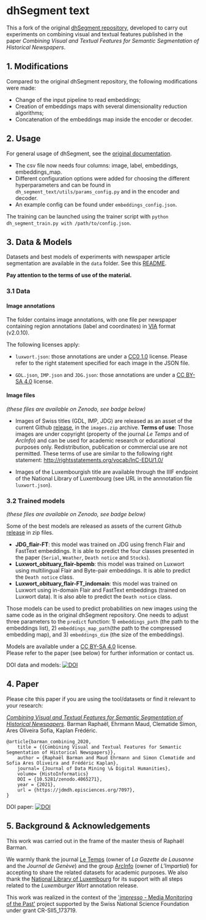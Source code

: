 # dhSegment text

This a fork of the original [dhSegment repository](https://github.com/dhlab-epfl/dhSegment), developed to carry out experiments on combining visual and textual features published in the paper *Combining Visual and Textual Features for Semantic Segmentation of Historical Newspapers*.


## 1. Modifications

Compared to the original dhSegment repository, the following modifications were made:

- Change of the input pipeline to read embeddings;
- Creation of embeddings maps with several dimensionality reduction algorithms;
- Concatenation of the embeddings map inside the encoder or decoder.

## 2. Usage
For general usage of dhSegment, see the [original documentation](https://dhsegment.readthedocs.io/).

- The csv file now needs four columns: image, label, embeddings, embeddings_map.
- Different configuration options were added for choosing the different hyperparameters and can be found in `dh_segment_text/utils/params_config.py` and in the encoder and decoder.
- An example config can be found under `embeddings_config.json`.

The training can be launched using the trainer script with `python dh_segment_train.py with /path/to/config.json`.

## 3. Data & Models

Datasets and best models of experiments with newspaper article segmentation are available in the `data` folder. 
See this [README](https://github.com/dhlab-epfl/dhSegment-text/tree/master/data).

**Pay attention to the terms of use of the material.**

### 3.1 Data

#### Image annotations
The folder contains image annotations, with one file per newspaper containing region annotations (label and coordinates) in [VIA](http://www.robots.ox.ac.uk/~vgg/software/via/) format (v2.0.10). 

The following licenses apply:
- `luxwort.json`: those annotations are under a [CC0 1.0](https://creativecommons.org/publicdomain/zero/1.0/legalcode) license. Please refer to the right statement specified for each image in the JSON file.

- `GDL.json`, `IMP.json` and `JDG.json`: those annotations are under a [CC BY-SA 4.0](https://creativecommons.org/licenses/by-sa/4.0/legalcode) license.

#### Image files
*(these files are available on Zenodo, see badge below)*
- Images of Swiss titles  (GDL, IMP, JDG) are released as an asset of the current Github [release](https://github.com/dhlab-epfl/dhSegment-text/releases/tag/0.1), in the `images.zip` archive. 
  **Terms of use**: Those images are under copyright (property of the journal *Le Temps* and of *ArcInfo*) and can be used for academic research or educational purposes only. Redistribution, publication or commercial use are not permitted. These terms of use are similar to the following right statement: http://rightsstatements.org/vocab/InC-EDU/1.0/

- Images of the Luxembourgish title are available through the IIIF endpoint of the National Library of Luxembourg (see URL in the annnotation file `luxwort.json`).  

### 3.2 Trained models
*(these files are available on Zenodo, see badge below)*

Some of the best models are released as assets of the current Github [release](https://github.com/dhlab-epfl/dhSegment-text/releases/tag/0.1) in zip files.

- **JDG_flair-FT**: this model was trained on JDG using french Flair and FastText embeddings. It is able to predict the four classes presented in the paper (`Serial`, `Weather`, `Death notice` and `Stocks`).
- **Luxwort_obituary_flair-bpemb**: this model was trained on Luxwort using multilingual Flair and Byte-pair embeddings. It is able to predict the `Death notice` class.
- **Luxwort_obituary_flair-FT_indomain**: this model was trained on Luxwort using in-domain Flair and FastText embeddings (trained on Luxwort data). It is also able to predict the `Death notice` class.

Those models can be used to predict probabilities on new images using the same code as in the original dhSegment repository.
One needs to adjust three parameters to the `predict` function: 1)  `embeddings_path` (the path to the embeddings list), 2) `embeddings_map_path`(the path to the compressed embedding map), and 3) `embeddings_dim` (the size of the embeddings).

Models are available under a [CC BY-SA 4.0](https://creativecommons.org/licenses/by-sa/4.0/) license.  
Please refer to the paper (see below) for further information or contact us.

DOI data and models: [![DOI](https://zenodo.org/badge/DOI/10.5281/zenodo.3706863.svg)](https://doi.org/10.5281/zenodo.3706863)


## 4. Paper

Please cite this paper if you are using the tool/datasets or find it relevant to your research:  

[*Combining Visual and Textual Features for Semantic Segmentation of Historical Newspapers*](https://infoscience.epfl.ch/record/282863?&ln=en). Barman Raphaël, Ehrmann Maud, Clematide Simon, Ares Oliveira Sofia, Kaplan Frédéric. 


```
@article{barman_combining_2020,
    title = {{Combining Visual and Textual Features for Semantic Segmentation of Historical Newspapers}},
    author = {Raphaël Barman and Maud Ehrmann and Simon Clematide and Sofia Ares Oliveira and Frédéric Kaplan},
    journal= {Journal of Data Mining \& Digital Humanities},
    volume= {HistoInformatics}
    DOI = {10.5281/zenodo.4065271},
    year = {2021},
    url = {https://jdmdh.episciences.org/7097},
}
```
DOI paper: [![DOI](https://zenodo.org/badge/DOI/10.5281/zenodo.4065271.svg)](https://doi.org/10.5281/zenodo.4065271)

## 5. Background & Acknowledgements

This work was carried out in the frame of the master thesis of Raphaël Barman.

We warmly thank the journal [Le Temps](https://letemps.ch) (owner of *La Gazette de Lausanne* and the *Journal de Genève*) and the group [ArcInfo](https://www.arcinfo.ch/) (owner of *L'Impartial*) for accepting to share the related datasets for academic purposes. We also thank the [National Library of Luxembourg](https://bnl.public.lu/fr.html) for its support with all steps related to the *Luxemburger Wort* annotation release.

This work was realized in the context of the ['*impresso* - Media Monitoring of the Past'](https://impresso-project.ch) project supported by the Swiss National Science Foundation under grant CR-SII5_173719.


